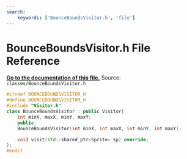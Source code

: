 ```yaml
---
search:
    keywords: ['BounceBoundsVisitor.h', 'file']
---
```


# BounceBoundsVisitor.h File Reference

**[Go to the documentation of this file.](_bounce_bounds_visitor_8h.md)**
Source: `classes/BounceBoundsVisitor.h`

    
    
    
    
    
    
    
    
    
    
```cpp
#ifndef BOUNCEBOUNDSVISITOR_H
#define BOUNCEBOUNDSVISITOR_H
#include "Visitor.h"
class BounceBoundsVisitor : public Visitor{
    int minX, maxX, minY, maxY;
    public:
    BounceBoundsVisitor(int minX, int maxX, int minY, int maxY);

    void visit(std::shared_ptr<Sprite> sp) override;
};
#endif
```


    
  
